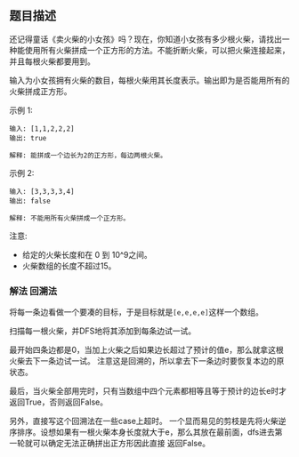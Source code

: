 ## 题目描述
还记得童话《卖火柴的小女孩》吗？现在，你知道小女孩有多少根火柴，请找出一种能使用所有火柴拼成一个正方形的方法。不能折断火柴，可以把火柴连接起来，并且每根火柴都要用到。

输入为小女孩拥有火柴的数目，每根火柴用其长度表示。输出即为是否能用所有的火柴拼成正方形。

示例 1:
```
输入: [1,1,2,2,2]
输出: true

解释: 能拼成一个边长为2的正方形，每边两根火柴。
```
示例 2:
```
输入: [3,3,3,3,4]
输出: false

解释: 不能用所有火柴拼成一个正方形。
```
注意:
- 给定的火柴长度和在 0 到 10^9之间。
- 火柴数组的长度不超过15。

### 解法 回溯法
将每一条边看做一个要凑的目标，于是目标就是`[e,e,e,e]`这样一个数组。

扫描每一根火柴，并DFS地将其添加到每条边试一试。

最开始四条边都是0，当加上火柴之后如果边长超过了预计的值e，那么就拿这根火柴去下一条边试一试。
注意这是回溯的，所以拿去下一条边时要恢复本边的原状态。

最后，当火柴全部用完时，只有当数组中四个元素都相等且等于预计的边长e时才返回True，否则返回False。

另外，直接写这个回溯法在一些case上超时。
一个显而易见的剪枝是先将火柴逆序排序。设想如果有一根火柴本身长度就大于e，那么其放在最前面，dfs进去第一轮就可以确定无法正确拼出正方形因此直接
返回False。